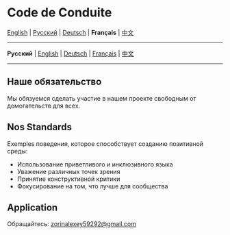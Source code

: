 # Code de Conduite

[English](../en/CODE_OF_CONDUCT.md) | [Русский](../../CODE_OF_CONDUCT.md) | [Deutsch](../de/CODE_OF_CONDUCT.md) | **Français** | [中文](../zh/CODE_OF_CONDUCT.md)

---

**Русский** | [English](docs/en/CODE_OF_CONDUCT.md) | [Deutsch](docs/de/CODE_OF_CONDUCT.md) | [Français](docs/fr/CODE_OF_CONDUCT.md) | [中文](docs/zh/CODE_OF_CONDUCT.md)

---

## Наше обязательство

Мы обязуемся сделать участие в нашем проекте свободным от домогательств для всех.

## Nos Standards

Exemples поведения, которое способствует созданию позитивной среды:

* Использование приветливого и инклюзивного языка
* Уважение различных точек зрения
* Принятие конструктивной критики
* Фокусирование на том, что лучше для сообщества

## Application

Обращайтесь: zorinalexey59292@gmail.com

